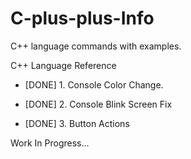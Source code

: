 # C-plus-plus-Info

C++ language commands with examples.      

C++ Language Reference

  - [DONE]  1. Console Color Change.

  - [DONE]  2. Console Blink Screen Fix

  - [DONE]  3. Button Actions
  
  Work In Progress...
